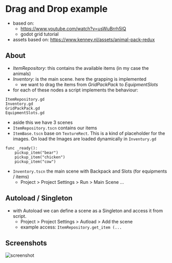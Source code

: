 # Drag and Drop example
* based on: 
    * https://www.youtube.com/watch?v=usWuBrrh5lQ
    * godot grid tutorial
* assets based on: https://www.kenney.nl/assets/animal-pack-redux

## About
* _ItemRepository_: this contains the available items (in my case the animals)
* _Inventory_: is the main scene. here the grapping is implemented
    * we want to drag the items from _GridPackPack_ to _EquipmentSlots_
* for each of these nodes a script implements the behaviour:
```
ItemRepository.gd
Inventory.gd
GridPackPack.gd
EquipmentSlots.gd
```
* aside this we have 3 scenes
* `ItemRepository.tscn` contains our items
* `ItemBase.tscn` base on `TextureRect`. This is a kind of placeholder for the images. On load the Images are loaded dynamically in `Inventury.gd`
``` 
func _ready():
	pickup_item("bear")
	pickup_item("chicken")
	pickup_item("cow")
``` 
* `Inventory.tscn` the main scene with Backpack and Slots (for equipments / items)
    * Project > Project Settings > Run > Main Scene ...

## Autoload / Singleton
* with Autoload we can define a scene as a Singleton and access it from script.
    * Project > Project Settings > Autload > Add the scene
    * example access: `ItemRepository.get_item (...`

## Screenshots
![screenshot](screenshot.png)
